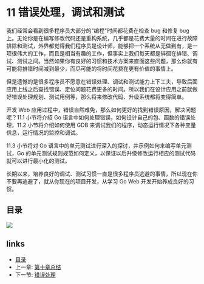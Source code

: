 # 11 错误处理，调试和测试

我们经常会看到很多程序员大部分的"编程"时间都花费在检查 bug 和修复 bug 上。无论你是在编写修改代码还是重构系统，几乎都是花费大量的时间在进行故障排除和测试，外界都觉得我们程序员是设计师，能够把一个系统从无做到有，是一项很伟大的工作，而且是相当有趣的工作，但事实上我们每天都是徘徊在排错、调试、测试之间。当然如果你有良好的习惯和技术方案来直面这些问题，那么你就有可能将排错时间减到最少，而尽可能的将时间花费在更有价值的事情上。

但是遗憾的是很多程序员不愿意在错误处理、调试和测试能力上下工夫，导致后面应用上线之后查找错误、定位问题花费更多的时间。所以我们在设计应用之前就做好错误处理规划、测试用例等，那么将来修改代码、升级系统都将变得简单。

开发 Web 应用过程中，错误自然难免，那么如何更好的找到错误原因，解决问题呢？11.1 小节将介绍 Go 语言中如何处理错误，如何设计自己的包、函数的错误处理，11.2 小节将介绍如何使用 GDB 来调试我们的程序，动态运行情况下各种变量信息，运行情况的监控和调试。

11.3 小节将对 Go 语言中的单元测试进行深入的探讨，并示例如何来编写单元测试，Go 的单元测试规则规范如何定义，以保证以后升级修改运行相应的测试代码就可以进行最小化的测试。

长期以来，培养良好的调试、测试习惯一直是很多程序员逃避的事情，所以现在你不要再逃避了，就从你现在的项目开发，从学习 Go Web 开发开始养成良好的习惯。

## 目录

![](https://ngte-superbed.oss-cn-beijing.aliyuncs.com/uPic/images/navi11.png?raw=true)

## links

- [目录](preface.md)
- 上一章: [第十章总结](10.4.md)
- 下一节: [错误处理](11.1.md)
